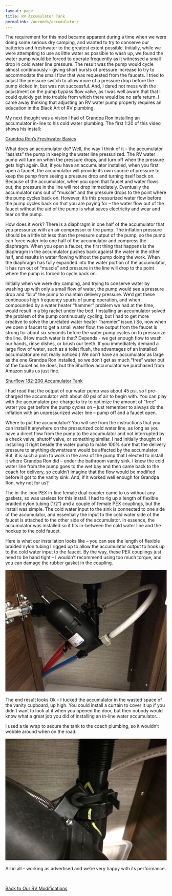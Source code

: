```yaml
---
layout: page
title: RV Accumulator Tank
permalink: /ourmods/accumulator/
---
```


The requirement for this mod became apparent during a time when we were doing some serious dry camping, and wanted to try to conserve our batteries and freshwater to the greatest extent possible.  Initially, while we were attempting to use as little water as possible to wash up, we found the water pump would be forced to operate frequently as it witnessed a small drop in cold water line pressure.  The result was the pump would cycle almost continuously - giving short bursts of pressure increase to try to accommodate the small flow that was requested from the faucets.  I tried to adjust the pressure switch to allow more of a pressure drop before the pump kicked in, but was not successful.  And, I dared not mess with the adjustment on the pump bypass flow valve, as I was well aware that that I could quickly get into trouble from which there would be no safe return.  I came away thinking that adjusting an RV water pump properly requires an education in the Black Art of RV plumbing.

My next thought was a vision I had of Grandpa Ron installing an accumulator in-line to his cold water plumbing.  The first 1:20 of this video shows his install:

[Grandpa Ron’s Freshwater Basics](https://www.youtube.com/watch?v=gio0fHM6KOQ&list=PLO_exesYX5ypdJr8pg5yb_kskRbeEk522&index=28&t=79s)

What does an accumulator do?  Well, the way I think of it – the accumulator “assists” the pump in keeping the water line pressurized.  The RV water pump will turn on when the pressure drops, and turn off when the pressure gets high again.   But, if you have an accumulator installed, when you first open a faucet, the accumulator will provide its own source of pressure to keep the pump from seeing a pressure drop and turning itself back on.  Because of the accumulator, when you open that faucet and water flows out, the pressure in the line will not drop immediately.  Eventually the accumulator runs out of “muscle” and the pressure drops to the point where the pump cycles back on.  However, it’s this pressurized water flow before the pump cycles back on that you are paying for – the water flow out of the faucet without the aid of the pump is what saves electricity and wear and tear on the pump.

How does it work?  There is a diaphragm in one half of the accumulator that you pressurize with an air compressor or tire pump.  The inflation pressure should be a little bit less than the pressure output of the pump, so the pump can force water into one half of the accumulator and compress the diaphragm.  When you open a faucet, the first thing that happens is the diaphragm in the accumulator pushes back against the water in the other half, and results in water flowing without the pump doing the work.  When the diaphragm has fully expanded into the water portion of the accumulator, it has run out of “muscle” and pressure in the line will drop to the point where the pump is forced to cycle back on.

Initially when we were dry camping, and trying to conserve water by washing up with only a small flow of water, the pump would see a pressure drop and “blip” the pump to maintain delivery pressure.  We’d get these continuous high frequency spurts of pump operation, and when compounded by a water heater “hammer” problem we had at the time, would result in a big racket under the bed.  (Installing an accumulator solved the problem of the pump continuously cycling, but I had to get more creative to solve the unrelated water heater “hammer” issue.)  So, now when we open a faucet to get a small water flow, the output from the faucet is strong for about six seconds before the water pump cycles on to pressurize the line.  (How much water is that?  Depends - we get enough flow to wash our hands, rinse dishes, or brush our teeth.  If you immediately demand a large flow of water, such as a toilet flush, the advantages of an installed accumulator are not really noticed.)  We don’t have an accumulator as large as the one Grandpa Ron installed, so we don’t get as much “free” water out of the faucet as he does, but the Shurflow accumulator we purchased from Amazon suits us just fine.

[Shurflow 182-200 Accumulator Tank]( https://www.amazon.ca/Shurflo-182-200-Accumulator-Tank/dp/B000N9VF6Q/ref=sr_1_1?dchild=1&keywords=shurflo+water+accumulator&qid=1624392243&sr=8-1)

I had read that the output of our water pump was about 45 psi, so I pre-charged the accumulator with about 40 psi of air to begin with.  You can play with the accumulator pre-charge to try to optimize the amount of “free” water you get before the pump cycles on – just remember to always do the inflation with an unpressurized water line – pump off and a faucet open.

Where to put the accumulator?  You will see from the instructions that you can install it anywhere on the pressurized cold water line, as long as you have a direct flow from the pump to the accumulator and not interrupted by a check valve, shutoff valve, or something similar.  I had initially thought of installing it right beside the water pump to make 100% sure that the delivery pressure to anything downstream would be affected by the accumulator.  But, it is such a pain to work in the area of the pump that I elected to install it where Grandpa Ron did – under the bathroom vanity sink.  I knew the cold water line from the pump goes to the wet bay and then came back to the coach for delivery, so couldn’t imagine that the flow would be modified before it got to the vanity sink.  And, if it worked well enough for Grandpa Ron, why not for us?

The in-the-box PEX in-line female dual coupler came to us without any gaskets, so was useless for this install.  I had to rig up a length of flexible braided nylon tubing (1/2”) and a couple of female PEX couplings, but the install was simple.  The cold water input to the sink is connected to one side of the accumulator, and essentially the input to the cold water side of the faucet is attached to the other side of the accumulator.  In essence, the accumulator was installed so it fits in-between the cold water line and the hookup to the cold faucet.

Here is what our installation looks like – you can see the length of flexible braided nylon tubing I rigged up to allow the accumulator output to hook up to the cold water input to the faucet.  By the way, these PEX couplings just need to be hand tight – I wouldn’t recommend using too much torque, and you can damage the rubber gasket in the coupling.

<img src="/assets/accumulator1web.jpg"/>

The end result looks Ok – I tucked the accumulator in the wasted space of the vanity cupboard, up high.  You could install a curtain to cover it up if you didn’t want to look at it when you opened the door, but then nobody would know what a great job you did of installing an in-line water accumulator...

I used a tie wrap to secure the tank to the coach plumbing, so it wouldn’t wobble around when on the road:

<img src="/assets/accumulator2web.jpg"/>

All in all – working as advertised and we’re very happy with its performance.

<br>

[Back to Our RV Modifications](/ourmods/)

